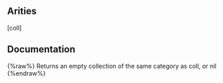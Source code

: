 ## Arities
[coll]

## Documentation
{%raw%}
Returns an empty collection of the same category as coll, or nil
{%endraw%}
